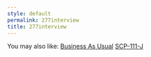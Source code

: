```yaml
---
style: default
permalink: 277interview
title: 277interview
---
```

You may also like:
[Business As Usual](http://scp-wiki.net/business-as-usual)
[SCP-111-J](http://scp-wiki.net/scp-111-j)